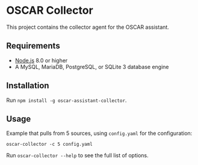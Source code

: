 # OSCAR Collector

This project contains the collector agent for the OSCAR assistant.

## Requirements

* [Node.js](https://nodejs.org/) 8.0 or higher
* A MySQL, MariaDB, PostgreSQL, or SQLite 3 database engine

## Installation

Run `npm install -g oscar-assistant-collector`.

## Usage

Example that pulls from 5 sources, using `config.yaml` for the configuration:

```
oscar-collector -c 5 config.yaml
```

Run `oscar-collector --help` to see the full list of options.
